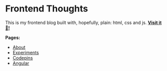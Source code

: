 # Frontend Thoughts

This is my frontend blog built with, hopefully, plain: html, css and js. [**Visit it 👋!**](https://gitmibrahim.github.io/me/)  
  
**Pages:**
- [About](https://gitmibrahim.github.io/me/)
- [Experiments](https://gitmibrahim.github.io/me/experiments)
- [Codepins](https://gitmibrahim.github.io/me/codepins)
- [Angular](https://gitmibrahim.github.io/me/angular)